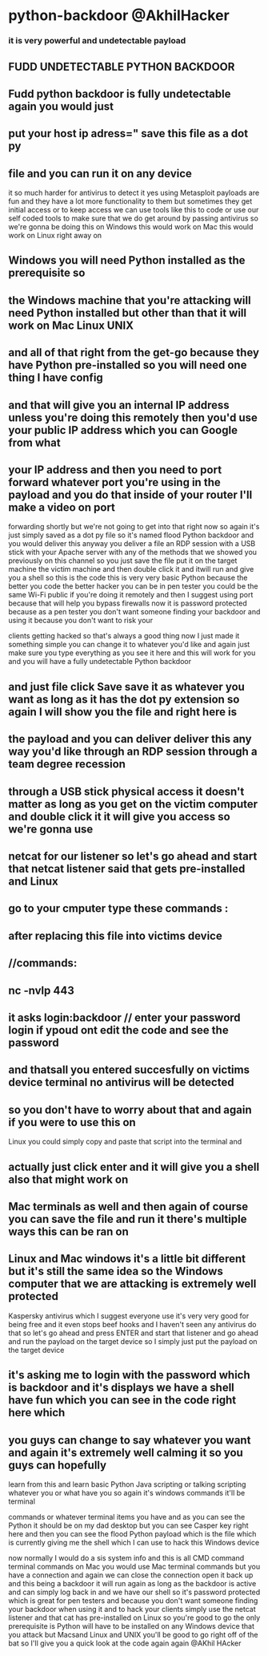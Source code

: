 # python-backdoor            @AkhilHacker
### it is very powerful and undetectable payload 
## FUDD UNDETECTABLE PYTHON BACKDOOR 

## Fudd python backdoor  is fully undetectable again you would just
## put your host ip adress="  save this file as a dot py
## file and you can run it on any device
it so much harder for antivirus to detect it yes using Metasploit payloads are fun and they have a lot more functionality to them
but sometimes they get initial access or to keep access we can use tools like this to code or use our self coded tools  to make sure that we do get around by passing antivirus so we're gonna be
doing this on Windows  this would work on Mac this would work on Linux right away on

##  Windows you will need Python installed as the prerequisite so
## the Windows machine that you're attacking will need Python installed but other than that it will work on Mac Linux UNIX
## and all of that right from the get-go because they have Python pre-installed so you will need one thing I have config
## and that will give you an internal IP address unless you're doing this remotely then you'd use your public IP address which you can Google from what
## your IP address and then you need to port forward whatever port you're using in the payload and you do that inside of your router I'll make a video on port
forwarding shortly but we're not going to get into that right now so again it's just simply saved as a dot py file so it's named flood Python
backdoor and you would deliver this anyway you deliver a file an RDP session with a USB stick with your Apache server with any of the
methods that we showed you previously on
this channel so you just save the file put it on the target machine the victim machine and then double click it and itwill run and give you a shell so this is
the code this is very very basic Python because the better you code the better
hacker you can be in pen tester you could be  the same Wi-Fi public if you're doing it remotely and then I suggest using port
 because that will help you bypass firewalls now it is password protected because as a pen tester you don't want
someone finding your backdoor and using it because you don't want to risk your

clients getting hacked so that's always a good thing now I just made it something simple you can change it to
whatever you'd like and again just make sure you type everything as you see it
here and this will work for you and you will have a fully undetectable Python backdoor 

## and just file click Save save it as whatever you want as long as it has the dot py extension so again I will show you the file and right here is
## the payload and you can deliver deliver this any way you'd like through an RDP session through a team degree recession
## through a USB stick physical access it doesn't matter as long as you get on the victim computer and double click it it will give you access so we're gonna use
## netcat for our listener so let's go ahead and start that netcat listener said that gets pre-installed and Linux
## go to your cmputer type these commands :
## after replacing this file into victims device 
## //commands:
   ##       nc -nvlp 443
## it asks login:backdoor // enter your password login if ypoud ont edit the code and see the password
## and thatsall you entered succesfully on victims device terminal no antivirus will be detected
## so you don't have to worry about that and again if you were to use this on
Linux you could simply copy and paste that script into the terminal
 and
## actually just click enter and it will give you a shell also that might work on

## Mac terminals as well and then again of course you can save the file and run it there's multiple ways this can be ran on

## Linux and Mac windows it's a little bit different but it's still the same idea so the Windows computer that we are attacking is extremely well protected

Kaspersky antivirus which I suggest everyone use it's very very good for
being free and it even stops beef hooks and I haven't seen any antivirus do that
so let's go ahead and press ENTER and start that listener and go ahead and run the payload on the target device so I
simply just put the payload on the target device

## it's asking me to login with the password which is backdoor and it's displays we have a shell have fun which you can see in the code right here which
## you guys can change to say whatever you want and again it's extremely well calming it so you guys can hopefully
learn from this and learn basic Python Java scripting or talking scripting
whatever you or what have you so again it's windows commands it'll be terminal

commands or whatever terminal items you have and as you can see the Python it
should be on my dad desktop but you can see Casper key right
here and then you can see the flood Python payload which is the file which is currently giving me the shell which I can use to hack this Windows  device

now normally I would do a sis system info and this is all CMD command terminal commands on Mac you would use
Mac terminal commands but you have a connection and again we can close the connection open it back up and this being a backdoor it will run again as
long as the backdoor is active and can simply log back in and we have our shell so it's password protected which is
great for pen testers and because you don't want someone finding your backdoor when using it and to hack your clients
simply use the netcat listener and that cat has pre-installed on Linux so you're good to go the only prerequisite is
Python will have to be installed on any Windows device that you attack but Macsand Linux and UNIX you'll be good to go
right off of the bat so I'll give you a  quick look at the code again again @AKhil HAcker
